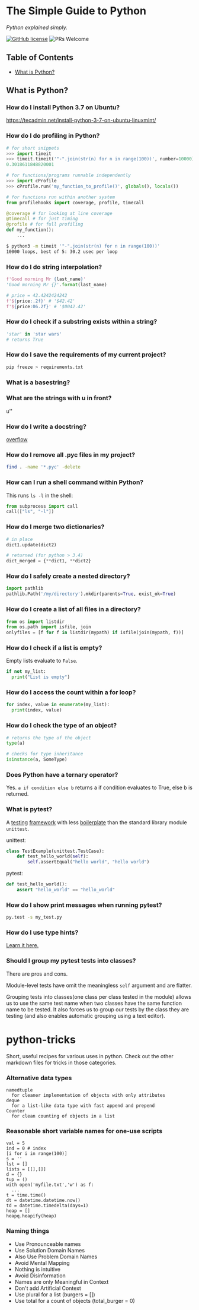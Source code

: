 # The Simple Guide to Python

_Python explained simply._

[![GitHub license](https://img.shields.io/badge/license-MIT-blue.svg)](https://github.com/siowyisheng/simple-python/blob/master/LICENSE) ![PRs Welcome](https://img.shields.io/badge/PRs-welcome-brightgreen.svg)

## Table of Contents <!-- omit in toc -->

- [What is Python?](#what-is-python)

## What is Python?

<!--
An except clause may name multiple exceptions as a parenthesized tuple, for example:
except (IDontLikeYouException, YouAreBeingMeanException) as e:
    pass
-->

### How do I install Python 3.7 on Ubuntu?

https://tecadmin.net/install-python-3-7-on-ubuntu-linuxmint/

### How do I do profiling in Python?

```python
# for short snippets
>>> import timeit
>>> timeit.timeit('"-".join(str(n) for n in range(100))', number=10000)
0.3018611848820001

# for functions/programs runnable independently
>>> import cProfile
>>> cProfile.run('my_function_to_profile()', globals(), locals())

# for functions run within another system
from profilehooks import coverage, profile, timecall

@coverage # for looking at line coverage
@timecall # for just timing
@profile # for full profiling
def my_function():
    ...
```

```bash
$ python3 -m timeit '"-".join(str(n) for n in range(100))'
10000 loops, best of 5: 30.2 usec per loop
```

### How do I do string interpolation?

```python
f'Good morning Mr {last_name}'
'Good morning Mr {}'.format(last_name)

# price = 42.4242424242
f'${price:.2f}' # '$42.42'
f'${price:06.2f}' # '$0042.42'
```

### How do I check if a substring exists within a string?

```python
'star' in 'star wars'
# returns True
```

### How do I save the requirements of my current project?

```bash
pip freeze > requirements.txt
```

### What is a basestring?

### What are the strings with u in front?

u''

### How do I write a docstring?

[overflow](https://stackoverflow.com/questions/3898572/what-is-the-standard-python-docstring-format)

### How do I remove all .pyc files in my project?

```bash
find . -name '*.pyc' -delete
```

### How can I run a shell command within Python?

This runs `ls -l` in the shell:

```python
from subprocess import call
call(["ls", "-l"])
```

### How do I merge two dictionaries?

```python
# in place
dict1.update(dict2)

# returned (for python > 3.4)
dict_merged = {**dict1, **dict2}
```

### How do I safely create a nested directory?

```python
import pathlib
pathlib.Path('/my/directory').mkdir(parents=True, exist_ok=True)
```

### How do I create a list of all files in a directory?

```python
from os import listdir
from os.path import isfile, join
onlyfiles = [f for f in listdir(mypath) if isfile(join(mypath, f))]
```

### How do I check if a list is empty?

Empty lists evaluate to `False`.

```python
if not my_list:
  print("List is empty")
```

### How do I access the count within a for loop?

```python
for index, value in enumerate(my_list):
  print(index, value)
```

### How do I check the type of an object?

```python
# returns the type of the object
type(a)

# checks for type inheritance
isinstance(a, SomeType)
```

### Does Python have a ternary operator?

Yes. `a if condition else b` returns a if condition evaluates to True, else b is returned.

### What is pytest?

A [testing](#what-are-tests) [framework](#what-is-a-framework) with less [boilerplate](#what-is-boilerplate) than the standard library module `unittest`.

unittest:

```python
class TestExample(unittest.TestCase):
    def test_hello_world(self):
        self.assertEqual("hello world", "hello world")
```

pytest:

```python
def test_hello_world():
    assert "hello_world" == "hello_world"
```

### How do I show print messages when running pytest?

```bash
py.test -s my_test.py
```

### How do I use type hints?

[Learn it here.](https://mypy.readthedocs.io/en/latest/cheat_sheet_py3.html#functions)

### Should I group my pytest tests into classes?

There are pros and cons.

Module-level tests have omit the meaningless `self` argument and are flatter.

Grouping tests into classes(one class per class tested in the module) allows us to use the same test name when two classes have the same function name to be tested. It also forces us to group our tests by the class they are testing (and also enables automatic grouping using a text editor).

# python-tricks

Short, useful recipes for various uses in python. Check out the other markdown files for tricks in those categories.

### Alternative data types

```
namedtuple
  for cleaner implementation of objects with only attributes
deque
  for a list-like data type with fast append and prepend
Counter
  for clean counting of objects in a list
```

### Reasonable short variable names for one-use scripts

```
val = 5
ind = 0 # index
[i for i in range(100)]
s = ''
lst = []
lists = [[],[]]
d = {}
tup = ()
with open('myfile.txt','w') as f:
  ...
t = time.time()
dt = datetime.datetime.now()
td = datetime.timedelta(days=1)
heap = []
heapq.heapify(heap)
```

### Naming things

- Use Pronounceable names
- Use Solution Domain Names
- Also Use Problem Domain Names
- Avoid Mental Mapping
- Nothing is intuitive
- Avoid Disinformation
- Names are only Meaningful in Context
- Don't add Artificial Context
- Use plural for a list (burgers = [])
- Use total for a count of objects (total_burger = 0)
